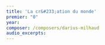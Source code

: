 ```yaml
---
title: 'La cr&#233;ation du monde'
premier: "0"
year: 
composer: /composers/darius-milhaud
audio_excerpts: 
---
```

